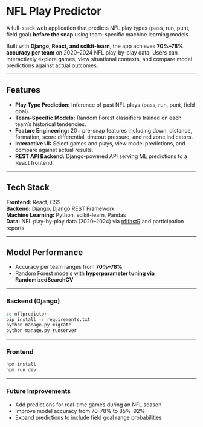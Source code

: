 # NFL Play Predictor

A full-stack web application that predicts NFL play types (pass, run, punt, field goal) **before the snap** using team-specific machine learning models.  

Built with **Django, React, and scikit-learn**, the app achieves **70%–78% accuracy per team** on 2020–2024 NFL play-by-play data. Users can interactively explore games, view situational contexts, and compare model predictions against actual outcomes.  

---

## Features
- **Play Type Prediction:** Inference of past NFL plays (pass, run, punt, field goal).  
- **Team-Specific Models:** Random Forest classifiers trained on each team’s historical tendencies.  
- **Feature Engineering:** 20+ pre-snap features including down, distance, formation, score differential, timeout pressure, and red zone indicators.  
- **Interactive UI:** Select games and plays, view model predictions, and compare against actual results.  
- **REST API Backend:** Django-powered API serving ML predictions to a React frontend.

---

## Tech Stack
**Frontend:** React, CSS  
**Backend:** Django, Django REST Framework  
**Machine Learning:** Python, scikit-learn, Pandas  
**Data:** NFL play-by-play data (2020–2024) via [nflfastR](https://www.nflfastr.com/) and participation reports  

---

## Model Performance
- Accuracy per team ranges from **70%–78%**  
- Random Forest models with **hyperparameter tuning via RandomizedSearchCV**  

---

### Backend (Django)
```bash
cd nflpredictor
pip install -r requirements.txt
python manage.py migrate
python manage.py runserver
```

---

### Frontend
```bash
npm install
npm run dev
```

---

### Future Improvements
- Add predictions for real-time games during an NFL season
- Improve model accuracy from 70-78% to 85%-92%
- Expand predictions to include field goal range probabilities
